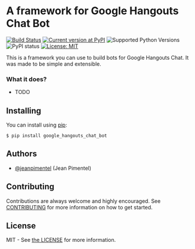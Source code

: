 # A framework for Google Hangouts Chat Bot

[![Build Status](https://travis-ci.org/ciandt/google-hangouts-chat-bot.svg?branch=master)](https://travis-ci.org/ciandt/google-hangouts-chat-bot)
[![Current version at PyPI](https://img.shields.io/pypi/v/google-hangouts-chat-bot.svg)](https://pypi.python.org/pypi/google-hangouts-chat-bot)
![Supported Python Versions](https://img.shields.io/pypi/pyversions/google-hangouts-chat-bot.svg)
![PyPI status](https://img.shields.io/pypi/status/google-hangouts-chat-bot.svg)
[![License: MIT](https://img.shields.io/pypi/l/google-hangouts-chat-bot.svg)](https://github.com/ciandt/google-hangouts-chat-bot/blob/master/LICENSE)

This is a framework you can use to build bots for Google Hangouts Chat.
It was made to be simple and extensible.

### What it does?

- TODO


## Installing

You can install using [pip](https://pip.pypa.io/en/stable/):

```
$ pip install google_hangouts_chat_bot
```


## Authors

- [@jeanpimentel](https://github.com/jeanpimentel) (Jean Pimentel)


## Contributing

Contributions are always welcome and highly encouraged.
See [CONTRIBUTING](CONTRIBUTING.md) for more information on how to get started.


## License

MIT - See [the LICENSE](LICENSE) for more information.
